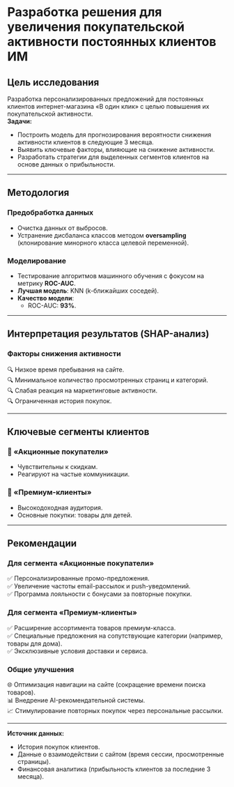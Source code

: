 # Разработка решения для увеличения покупательской активности постоянных клиентов ИМ

## Цель исследования
Разработка персонализированных предложений для постоянных клиентов интернет-магазина «В один клик» с целью повышения их покупательской активности.  
**Задачи:**
- Построить модель для прогнозирования вероятности снижения активности клиентов в следующие 3 месяца.
- Выявить ключевые факторы, влияющие на снижение активности.
- Разработать стратегии для выделенных сегментов клиентов на основе данных о прибыльности.

---

## Методология

### Предобработка данных
- Очистка данных от выбросов.
- Устранение дисбаланса классов методом **oversampling** (клонирование минорного класса целевой переменной).

### Моделирование
- Тестирование алгоритмов машинного обучения с фокусом на метрику **ROC-AUC**.
- **Лучшая модель**: KNN (k-ближайших соседей).  
- **Качество модели**:
  - ROC-AUC: **93%**.

---

## Интерпретация результатов (SHAP-анализ)
### Факторы снижения активности
🔍 Низкое время пребывания на сайте.  
🔍 Минимальное количество просмотренных страниц и категорий.  
🔍 Слабая реакция на маркетинговые активности.  
🔍 Ограниченная история покупок.

---

## Ключевые сегменты клиентов
### 🎯 «Акционные покупатели»
- Чувствительны к скидкам.
- Реагируют на частые коммуникации.

### 🎯 «Премиум-клиенты»
- Высокодоходная аудитория.
- Основные покупки: товары для детей.

---

## Рекомендации
### Для сегмента «Акционные покупатели»
✅ Персонализированные промо-предложения.  
✅ Увеличение частоты email-рассылок и push-уведомлений.  
✅ Программа лояльности с бонусами за повторные покупки.

### Для сегмента «Премиум-клиенты»
✅ Расширение ассортимента товаров премиум-класса.  
✅ Специальные предложения на сопутствующие категории (например, товары для дома).  
✅ Эксклюзивные условия доставки и сервиса.

### Общие улучшения
🌐 Оптимизация навигации на сайте (сокращение времени поиска товаров).  
📊 Внедрение AI-рекомендательной системы.  
📈 Стимулирование повторных покупок через персональные рассылки.

---

**Источник данных:**  
- История покупок клиентов.  
- Данные о взаимодействии с сайтом (время сессии, просмотренные страницы).  
- Финансовая аналитика (прибыльность клиентов за последние 3 месяца).
